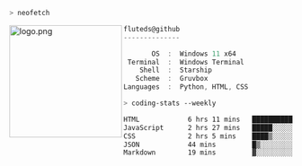 ```zsh
> neofetch
```

<!--img align="left" src="https://github.com/fluteds.png" alt="logo.png" width="200"/>-->
<img align="left" src="https://external-content.duckduckgo.com/iu/?u=https%3A%2F%2F78.media.tumblr.com%2F975fca5f82161b190efdcaa05ffbd4ec%2Ftumblr_p6q6m9TJF01x3p3jmo1_500.png&f=1&nofb=1" alt="logo.png" width="200"/>

```csharp
fluteds@github
--------------

       OS  :  Windows 11 x64
 Terminal  :  Windows Terminal
    Shell  :  Starship
   Scheme  :  Gruvbox
Languages  :  Python, HTML, CSS
```

```zsh
> coding-stats --weekly
```

<!--START_SECTION:waka-->

```txt
HTML            6 hrs 11 mins   ████████████▒░░░░░░░░░░░░   49.57 %
JavaScript      2 hrs 27 mins   █████░░░░░░░░░░░░░░░░░░░░   19.62 %
CSS             2 hrs 5 mins    ████▒░░░░░░░░░░░░░░░░░░░░   16.80 %
JSON            44 mins         █▒░░░░░░░░░░░░░░░░░░░░░░░   05.89 %
Markdown        19 mins         ▓░░░░░░░░░░░░░░░░░░░░░░░░   02.60 %
```

<!--END_SECTION:waka-->
